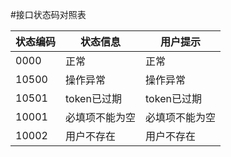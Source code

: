 #接口状态码对照表

| 状态编码 | 状态信息 | 用户提示 |
| -- | -- | -- |
| 0000 | 正常 | 正常 |
| 10500 | 操作异常 | 操作异常 |
| 10501 | token已过期 | token已过期 |
| 10001 | 必填项不能为空 | 必填项不能为空 |
| 10002 | 用户不存在 | 用户不存在 |
